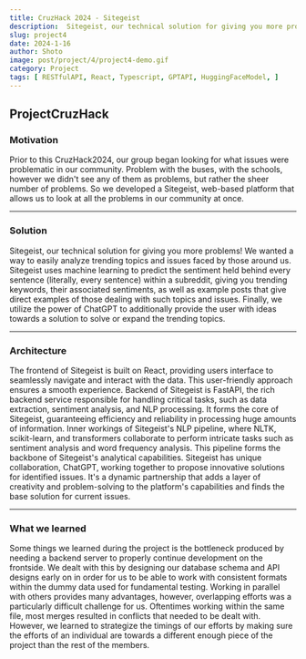 ```yaml
---
title: CruzHack 2024 - Sitegeist
description:  Sitegeist, our technical solution for giving you more problems! We wanted a way to easily analyze trending topics and issues faced by those around us.
slug: project4
date: 2024-1-16
author: Shoto
image: post/project/4/project4-demo.gif
category: Project
tags: [ RESTfulAPI, React, Typescript, GPTAPI, HuggingFaceModel, ]
---
```


## ProjectCruzHack

### Motivation

Prior to this CruzHack2024, our group began looking for what issues were problematic in our community. Problem with the buses, with the schools, however we didn't see any of them as problems, but rather the sheer number of problems. So we developed a Sitegeist, web-based platform that allows us to look at all the problems in our community at once.

---

### Solution

Sitegeist, our technical solution for giving you more problems! We wanted a way to easily analyze trending topics and issues faced by those around us. Sitegeist uses machine learning to predict the sentiment held behind every sentence (literally, every sentence) within a subreddit, giving you trending keywords, their associated sentiments, as well as example posts that give direct examples of those dealing with such topics and issues. Finally, we utilize the power of ChatGPT to additionally provide the user with ideas towards a solution to solve or expand the trending topics.

---

### Architecture

The frontend of Sitegeist is built on React, providing users interface to seamlessly navigate and interact with the data. This user-friendly approach ensures a smooth experience. Backend of Sitegeist is FastAPI, the rich backend service responsible for handling critical tasks, such as data extraction, sentiment analysis, and NLP processing. It forms the core of Sitegeist, guaranteeing efficiency and reliability in processing huge amounts of information. Inner workings of Sitegeist's NLP pipeline, where NLTK, scikit-learn, and transformers collaborate to perform intricate tasks such as sentiment analysis and word frequency analysis. This pipeline forms the backbone of Sitegeist's analytical capabilities. Sitegeist has unique collaboration, ChatGPT, working together to propose innovative solutions for identified issues. It's a dynamic partnership that adds a layer of creativity and problem-solving to the platform's capabilities and finds the base solution for current issues.

---

### What we learned

Some things we learned during the project is the bottleneck produced by needing a backend server to properly continue development on the frontside. We dealt with this by designing our database schema and API designs early on in order for us to be able to work with consistent formats within the dummy data used for fundamental testing. Working in parallel with others provides many advantages, however, overlapping efforts was a particularly difficult challenge for us. Oftentimes working within the same file, most merges resulted in conflicts that needed to be dealt with. However, we learned to strategize the timings of our efforts by making sure the efforts of an individual are towards a different enough piece of the project than the rest of the members.
